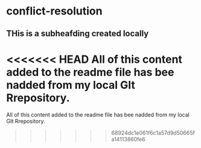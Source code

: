 # conflict-resolution

## THis is a subheafding created locally 

<<<<<<< HEAD
All of this content added to the readme file has bee nadded from my local GIt Rrepository.
=======
All of this content added to the readme file has bee nadded from my local GIt Rrepository.
>>>>>>> 68924dc1e061f6c1a57d9d50665fa14113860fe6
